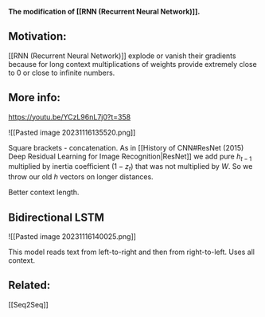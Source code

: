 **The modification of [[RNN (Recurrent Neural Network)]].**

## Motivation:
[[RNN (Recurrent Neural Network)]] explode or vanish their gradients because for long context multiplications of weights provide extremely close to 0 or close to infinite numbers.

## More info: 
https://youtu.be/YCzL96nL7j0?t=358



![[Pasted image 20231116135520.png]]




Square brackets - concatenation.
As in [[History of CNN#ResNet (2015) Deep Residual Learning for Image Recognition|ResNet]] we add pure $h_{t-1}$ multiplied by inertia coefficient $(1-z_{t})$ that was not multiplied by $W$. So we throw our old $h$ vectors on longer distances.

Better context length.


## Bidirectional LSTM

![[Pasted image 20231116140025.png]]

This model reads text from left-to-right and then from right-to-left. 
Uses all context.

## Related:
[[Seq2Seq]]